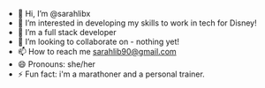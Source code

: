 - 👋 Hi, I’m @sarahlibx
- 👀 I’m interested in developing my skills to work in tech for Disney!
- 🌱 I’m a full stack developer
- 💞️ I’m looking to collaborate on - nothing yet!
- 📫 How to reach me sarahlib90@gmail.com
- 😄 Pronouns: she/her
- ⚡ Fun fact: i'm a marathoner and a personal trainer.

<!---
sarahlibx/sarahlibx is a ✨ special ✨ repository because its `README.md` (this file) appears on your GitHub profile.
You can click the Preview link to take a look at your changes.
--->
